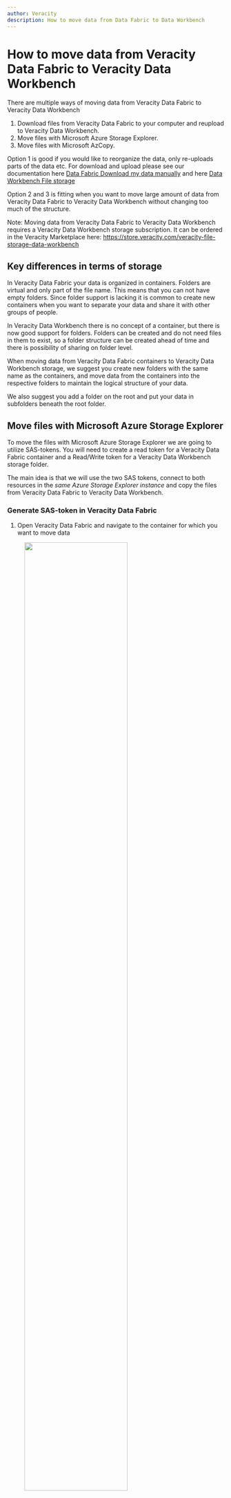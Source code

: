 ```yaml
---
author: Veracity
description: How to move data from Data Fabric to Data Workbench
---
```

# How to move data from Veracity Data Fabric to Veracity Data Workbench
There are multiple ways of moving data from Veracity Data Fabric to Veracity Data Workbench
1) Download files from Veracity Data Fabric to your computer and reupload to Veracity Data Workbench.
2) Move files with Microsoft Azure Storage Explorer.
3) Move files with Microsoft AzCopy.

Option 1 is good if you would like to reorganize the data, only re-uploads parts of the data etc. For download and upload please see our documentation here [Data Fabric Download my data manually](https://developer.veracity.com/docs/section/datafabric/tutorials/download-my-data) and here [Data Workbench File storage](https://developer.veracity.com/docs/section/dataworkbench/filestorage)

Option 2 and 3 is fitting when you want to move large amount of data from Veracity Data Fabric to Veracity Data Workbench without changing too much of the structure.

Note: Moving data from Veracity Data Fabric to Veracity Data Workbench requires a Veracity Data Workbench storage subscription. It can be ordered in the Veracity Marketplace here: https://store.veracity.com/veracity-file-storage-data-workbench 

## Key differences in terms of storage
In Veracity Data Fabric your data is organized in containers. Folders are virtual and only part of the file name. This means that you can not have empty folders. Since folder support is lacking it is common to create new containers when you want to separate your data and share it with other groups of people.

In Veracity Data Workbench there is no concept of a container, but there is now good support for folders. Folders can be created and do not need files in them to exist, so a folder structure can be created ahead of time and there is possibility of sharing on folder level.

When moving data from Veracity Data Fabric containers to Veracity Data Workbench storage, we suggest you create new folders with the same name as the containers, and move data from the containers into the respective folders to maintain the logical structure of your data.

We also suggest you add a folder on the root and put your data in subfolders beneath the root folder.

## Move files with Microsoft Azure Storage Explorer
To move the files with Microsoft Azure Storage Explorer we are going to utilize SAS-tokens. You will need to create a read token for a Veracity Data Fabric container and a Read/Write token for a Veracity Data Workbench storage folder.

The main idea is that we will use the two SAS tokens, connect to both resources in the _same Azure Storage Explorer instance_ and copy the files from Veracity Data Fabric to Veracity Data Workbench.

### Generate SAS-token in Veracity Data Fabric
1) Open Veracity Data Fabric and navigate to the container for which you want to move data
<figure>
    <img src="assets/df-to-dwb-selected-df-container.png" width="75%" />
    <figcaption>Selected DataMoveDemo as the container for which to move data</figcaption>
</figure>

2) Click the _Access_ button
<figure>
    <img src="assets/df-to-dwb-access.png" width="75%" />
</figure>

3) Click _User management_
<figure>
    <img src="assets/df-to-dwb-user-mgmt.png" width="75%" />
</figure>

4) Click _View key_
<figure>
    <img src="assets/df-to-dwb-view-key.png" width="75%" />
</figure>

5) Click _Copy key_
<figure>
    <img src="assets/df-to-dwb-copy-key.png" width="75%" />
</figure>

6) Use the key to connect to the container from Azure Storage Explorer (described below)

### Connect to Azure Storage Explorer using SAS-token from Veracity Data Fabric

1) Navigate to https://azure.microsoft.com/en-us/products/storage/storage-explorer and download the Azure Storage Explorer for your operating system. (Windows, macOS and Linux are supported)

2) Install the Azure Storage Explorer

3) Open Azure Storage Explorer
<figure>
    <img src="assets/df-to-dwb-storage-ex.png" width="75%" />
</figure>

4) Right click on _Storage Accounts_, click _Connect to Azure Storage_
<figure>
    <img src="assets/df-to-dwb-connect-to-azure-storage.png" width="50%" />
</figure>

5) Select _Blob container_
<figure>
    <img src="assets/df-to-dwb-blob-container.png" width="50%" />
</figure>

6) Select _Shared access signature URL (SAS)
<figure>
    <img src="assets/df-to-dwb-sas.png" width="50%" />
</figure>

7) Paste the SAS token you copied from Veracity Data Fabric into the highlighted textbox under the text _Blob Container SAS URL:_ and click _Next_
<figure>
    <img src="assets/df-to-dwb-paste-sas.png" width="50%" />
</figure>

8) Then click _Connect_

9) Microsoft Storage Explorer's view will now be updated and show the contents of your selected container.
<figure>
    <img src="assets/df-to-dwb-blob-container-content.png" width="50%" />
</figure>

Now let's go ahead and repeat the process and create a SAS token for Veracity Data Workbench and add it to the Azure Storage Explorer as well, process is outlined in the next two sections.

### Generate SAS-token in Veracity Data Workbench

1) Open Veracity Data Workbench and navigate to the _Data catalogue_
<figure>
    <img src="assets/df-to-dwb-dwb1.png" width="75%" />
</figure>

2) Select _File storage_
<figure>
    <img src="assets/df-to-dwb-dwb2.png" width="75%" />
</figure>

3) Click _Create folder_
<figure>
    <img src="assets/df-to-dwb-dwb3.png" width="75%" />
</figure>

4) We will create a root folder that will contain subfolders for each container we want to move. We will call ours: DataFabricContainers
<figure>
    <img src="assets/df-to-dwb-dwb4.png" width="75%" />
</figure>

5) Notice that the Veracity Data Workbench storage view updates and show the new folder. Click the folder you created and navigate inside.
<figure>
    <img src="assets/df-to-dwb-dwb5.png" width="75%" />
</figure>

6) When inside the root folder we created, we will create another folder and give it the same as our Veracity Data Fabric container for which we are moving data. Note: The name does not need to be the same for the move to work.
<figure>
    <img src="assets/df-to-dwb-dwb9.png" width="75%" />
</figure>

7) Click the three dots on the right side for the folder we just created
<figure>
    <img src="assets/df-to-dwb-dwb10.png" width="75%" />
</figure>

8) Click _Generate keys_
<figure>
    <img src="assets/df-to-dwb-dwb6.png" width="25%" />
</figure>

9) Make sure to select _Read and write_ from the _Set access level_ option. In the _Set access end_ option, make sure to select a future date that will ensure the SAS token is valid long enough for you to move the data. This time will depend on the size of the data that is being moved. Click _Generate key_ when access level and access end has been configured.
<figure>
    <img src="assets/df-to-dwb-dwb7.png" width="50%" />
</figure>

10) When the key has been generated click _Copy key_
<figure>
    <img src="assets/df-to-dwb-dwb8.png" width="50%" />
</figure>

We now got the SAS token from Veracity Data Workbench and can add it in the Azure Storage Explorer. The key needs to be added a little differently from how we added it for Veracity Data Fabric, so see steps in the next section

### Connect to Azure Storage Explorer using SAS-token from Veracity Data Workbench

1) Your Azure Storage Explorer should already be downloaded, installed, opened and connected to your Veracity Data Fabric container, if it's not, then please follow the steps in the previous sections outlining how to do this.

2) Right click _Storage accounts_ and click _Connect to Azure Storage_
<figure>
    <img src="assets/df-to-dwb-ase1.png" width="50%" />
</figure>

3) From thew view that pops up, make sure to select the _ADLS Gen2 container or directory_ option
<figure>
    <img src="assets/df-to-dwb-ase2.png" width="50%" />
</figure>

4) Select _Shared access signature URL (SAS)_
<figure>
    <img src="assets/df-to-dwb-ase3.png" width="50%" />
</figure>

5) Paste the SAS token you copied from Veracity Data Workbench in the highlighted input field below the text _Blob container or directory SAS URL:_
<figure>
    <img src="assets/df-to-dwb-ase4.png" width="50%" />
</figure>

6) Click _Connect_

7) You should now see that Azure Storage Explorer is connected to two containers. One of them should be empty, this is the folder we just created in Veracity Data Workbench, the other one has the files which we want to move.
<figure>
    <img src="assets/df-to-dwb-ase5.png" width="75%" />
</figure>

Now the Azure Storage Explorer has been connected to both the Veracity Data Fabric container and the Veracity Data Workbench folder, the data can be moved. The steps are outlined in the next section.

### Move the files from Veracity Data Fabric container to Veracity Data Workbench storage folder

1) Navigate to the Veracity Data Fabric container in Azure Storage Explorer (in our example it's the one that has the files in it)
<figure>
    <img src="assets/df-to-dwb-ase6.png" width="75%" />
</figure>

2) Click _Select All_ and note that all files are selected
<figure>
    <img src="assets/df-to-dwb-ase7.png" width="75%" />
</figure>

3) Click _Copy_
<figure>
    <img src="assets/df-to-dwb-ase8.png" width="75%" />
</figure>

4) Navigate to the container in Azure Storage Explorer representing the folder you want to move the data to in Veracity Data Workbench storage. In our example it is empty.
<figure>
    <img src="assets/df-to-dwb-ase9.png" width="75%" />
</figure>

5) Click _Paste_ 
<figure>
    <img src="assets/df-to-dwb-ase10.png" width="75%" />
</figure>

6) We'll leave these checkboxes checked in the pop-up, adjust to your needs. Click _OK_.
<figure>
    <img src="assets/df-to-dwb-ase12.png" width="75%" />
</figure>

7) Note that log messages appear in the _Activities_ window below the file view. Here you can keep track of the progress of the file transfer.
<figure>
    <img src="assets/df-to-dwb-ase13.png" width="100%" />
</figure>

8) When all files are transferred the log messages will turn green and inform that all items were transferred successfully
<figure>
    <img src="assets/df-to-dwb-ase14.png" width="100%" />
</figure>

9) Open the Veracity Data Workbench storage web page and navigate to the folder you have moved the data to. See the files are there. They can now be shared with others using the mechanisms of Veracity Data Workbench storage.
<figure>
    <img src="assets/df-to-dwb-1337.png" width="100%" />
</figure>



## Move files with Microsoft AzCopy














